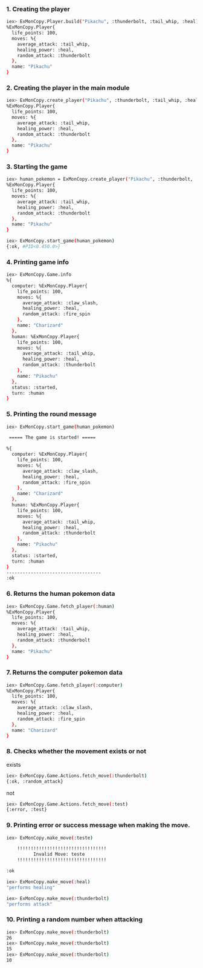 ### 1. Creating the player
```bash
iex> ExMonCopy.Player.build("Pikachu", :thunderbolt, :tail_whip, :heal)
%ExMonCopy.Player{
  life_points: 100,
  moves: %{
    average_attack: :tail_whip,
    healing_power: :heal,
    random_attack: :thunderbolt
  },
  name: "Pikachu"
}
```

### 2. Creating the player in the main module
```bash
iex> ExMonCopy.create_player("Pikachu", :thunderbolt, :tail_whip, :heal)
%ExMonCopy.Player{
  life_points: 100,
  moves: %{
    average_attack: :tail_whip,
    healing_power: :heal,
    random_attack: :thunderbolt
  },
  name: "Pikachu"
}
```

### 3. Starting the game
```bash
iex> human_pokemon = ExMonCopy.create_player("Pikachu", :thunderbolt, :tail_whip, :heal)
%ExMonCopy.Player{
  life_points: 100,
  moves: %{
    average_attack: :tail_whip,
    healing_power: :heal,
    random_attack: :thunderbolt
  },
  name: "Pikachu"
}
```
```bash
iex> ExMonCopy.start_game(human_pokemon)
{:ok, #PID<0.450.0>}
```

### 4. Printing game info
```bash
iex> ExMonCopy.Game.info
%{
  computer: %ExMonCopy.Player{
    life_points: 100,
    moves: %{
      average_attack: :claw_slash,
      healing_power: :heal,
      random_attack: :fire_spin
    },
    name: "Charizard"
  },
  human: %ExMonCopy.Player{
    life_points: 100,
    moves: %{
      average_attack: :tail_whip,
      healing_power: :heal,
      random_attack: :thunderbolt
    },
    name: "Pikachu"
  },
  status: :started,
  turn: :human
}
```
### 5. Printing the round message
```bash
iex> ExMonCopy.start_game(human_pokemon)

 ===== The game is started! =====

%{
  computer: %ExMonCopy.Player{
    life_points: 100,
    moves: %{
      average_attack: :claw_slash,
      healing_power: :heal,
      random_attack: :fire_spin
    },
    name: "Charizard"
  },
  human: %ExMonCopy.Player{
    life_points: 100,
    moves: %{
      average_attack: :tail_whip,
      healing_power: :heal,
      random_attack: :thunderbolt
    },
    name: "Pikachu"
  },
  status: :started,
  turn: :human
}
-----------------------------------
:ok
```
### 6. Returns the human pokemon data
```bash
iex> ExMonCopy.Game.fetch_player(:human)
%ExMonCopy.Player{
  life_points: 100,
  moves: %{
    average_attack: :tail_whip,
    healing_power: :heal,
    random_attack: :thunderbolt
  },
  name: "Pikachu"
}
```
### 7. Returns the computer pokemon data
```bash
iex> ExMonCopy.Game.fetch_player(:computer)
%ExMonCopy.Player{
  life_points: 100,
  moves: %{
    average_attack: :claw_slash,
    healing_power: :heal,
    random_attack: :fire_spin
  },
  name: "Charizard"
}
```

### 8. Checks whether the movement exists or not
exists
```bash
iex> ExMonCopy.Game.Actions.fetch_move(:thunderbolt)
{:ok, :random_attack}
```
not
```bash
iex> ExMonCopy.Game.Actions.fetch_move(:test)
{:error, :test}
```

### 9. Printing error or success message when making the move.
```bash
iex> ExMonCopy.make_move(:teste)

    !!!!!!!!!!!!!!!!!!!!!!!!!!!!!!!!!
          Invalid Move: teste
    !!!!!!!!!!!!!!!!!!!!!!!!!!!!!!!!!

:ok
```
```bash
iex> ExMonCopy.make_move(:heal)
"performs healing"
```
```bash
iex> ExMonCopy.make_move(:thunderbolt)
"performs attack"
```
### 10. Printing a random number when attacking
```bash
iex> ExMonCopy.make_move(:thunderbolt)
26
iex> ExMonCopy.make_move(:thunderbolt)
15
iex> ExMonCopy.make_move(:thunderbolt)
10
```

